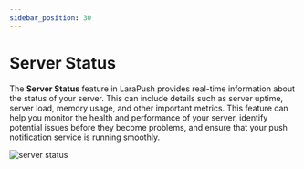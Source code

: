 ```yaml
---
sidebar_position: 30
---
```


# Server Status

The **Server Status** feature in LaraPush provides real-time information about the status of your server. This can include details such as server uptime, server load, memory usage, and other important metrics. This feature can help you monitor the health and performance of your server, identify potential issues before they become problems, and ensure that your push notification service is running smoothly.

![server status](/img/server-status.png)
